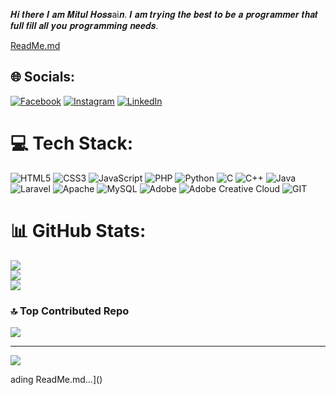 𝑯𝒊 𝒕𝒉𝒆𝒓𝒆 𝑰 𝒂𝒎 𝑴𝒊𝒕𝒖𝒍 𝑯𝒐𝒔𝒔ai𝒏. 𝑰 𝒂𝒎 𝒕𝒓𝒚𝒊𝒏𝒈 𝒕𝒉𝒆 𝒃𝒆𝒔𝒕 𝒕𝒐 𝒃𝒆 𝒂 𝒑𝒓𝒐𝒈𝒓𝒂𝒎𝒎𝒆𝒓 𝒕𝒉𝒂𝒕 𝒇𝒖𝒍𝒍 𝒇𝒊𝒍𝒍 𝒂𝒍𝒍 𝒚𝒐𝒖 𝒑𝒓𝒐𝒈𝒓𝒂𝒎𝒎𝒊𝒏𝒈 𝒏𝒆𝒆𝒅𝒔.

[ReadMe.md](https://github.com/mitulhossen/mitulhossen/files/13353160/ReadMe.md)

## 🌐 Socials:
[![Facebook](https://img.shields.io/badge/Facebook-%231877F2.svg?logo=Facebook&logoColor=white)](https://www.facebook.com/mdmitulhossen0) [![Instagram](https://img.shields.io/badge/Instagram-%23E4405F.svg?logo=Instagram&logoColor=white)](https://www.instagram.com/ok.mitul_/) [![LinkedIn](https://img.shields.io/badge/LinkedIn-%230077B5.svg?logo=linkedin&logoColor=white)](https://www.linkedin.com/in/mdmitulhossen/) 

# 💻 Tech Stack:
![HTML5](https://img.shields.io/badge/html5-%23E34F26.svg?style=for-the-badge&logo=html5&logoColor=white) ![CSS3](https://img.shields.io/badge/css3-%231572B6.svg?style=for-the-badge&logo=css3&logoColor=white) ![JavaScript](https://img.shields.io/badge/javascript-%23323330.svg?style=for-the-badge&logo=javascript&logoColor=%23F7DF1E) ![PHP](https://img.shields.io/badge/php-%23777BB4.svg?style=for-the-badge&logo=php&logoColor=white) ![Python](https://img.shields.io/badge/python-3670A0?style=for-the-badge&logo=python&logoColor=ffdd54) ![C](https://img.shields.io/badge/c-%2300599C.svg?style=for-the-badge&logo=c&logoColor=white) ![C++](https://img.shields.io/badge/c++-%2300599C.svg?style=for-the-badge&logo=c%2B%2B&logoColor=white) ![Java](https://img.shields.io/badge/java-%23ED8B00.svg?style=for-the-badge&logo=openjdk&logoColor=white) ![Laravel](https://img.shields.io/badge/laravel-%23FF2D20.svg?style=for-the-badge&logo=laravel&logoColor=white) ![Apache](https://img.shields.io/badge/apache-%23D42029.svg?style=for-the-badge&logo=apache&logoColor=white) ![MySQL](https://img.shields.io/badge/mysql-%2300000f.svg?style=for-the-badge&logo=mysql&logoColor=white) ![Adobe](https://img.shields.io/badge/adobe-%23FF0000.svg?style=for-the-badge&logo=adobe&logoColor=white) ![Adobe Creative Cloud](https://img.shields.io/badge/Adobe%20Creative%20Cloud-DA1F26.svg?style=for-the-badge&logo=Adobe%20Creative%20Cloud&logoColor=white) ![GIT](https://img.shields.io/badge/Git-fc6d26?style=for-the-badge&logo=git&logoColor=white)
# 📊 GitHub Stats:
![](https://github-readme-stats.vercel.app/api?username=mitulhossen&theme=tokyonight&hide_border=false&include_all_commits=true&count_private=false)<br/>
![](https://github-readme-streak-stats.herokuapp.com/?user=mitulhossen&theme=tokyonight&hide_border=false)<br/>
![](https://github-readme-stats.vercel.app/api/top-langs/?username=mitulhossen&theme=tokyonight&hide_border=false&include_all_commits=true&count_private=false&layout=compact)

### 🔝 Top Contributed Repo
![](https://github-contributor-stats.vercel.app/api?username=mitulhossen&limit=5&theme=dark&combine_all_yearly_contributions=true)

---
[![](https://visitcount.itsvg.in/api?id=mitulhossen&icon=0&color=8)](https://visitcount.itsvg.in)

<!-- Proudly created with GPRM ( https://gprm.itsvg.in ) -->ading ReadMe.md…]()


